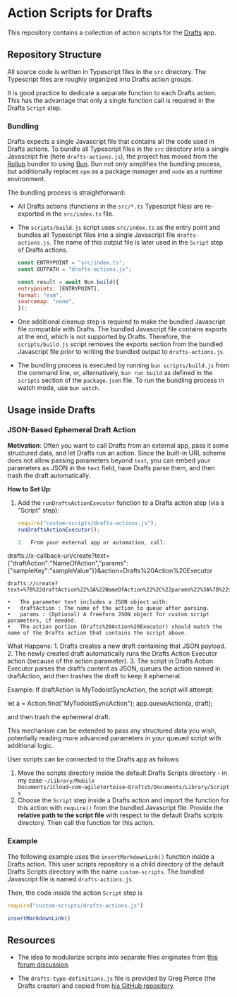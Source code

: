 # Action Scripts for Drafts

This repository contains a collection of action scripts for the [Drafts](https://getdrafts.com/) app.


## Repository Structure

All source code is written in Typescript files in the `src` directory.
The Typescript files are roughly organized into Drafts action groups.

It is good practice to dedicate a separate function to each Drafts action.
This has the advantage that only a single function call is required in the Drafts `Script` step.


### Bundling

Drafts expects a single Javascript file that contains all the code used in Drafts actions.
To bundle all Typescript files in the `src` directory into a single Javascript file (here `drafts-actions.js`), the project has moved from the [Rollup](https://rollupjs.org) bundler to using [Bun](https://bun.sh).
Bun not only simplifies the bundling process, but additionally replaces `npm` as a package manager and `node` as a runtime environment.

The bundling process is straightforward:

- All Drafts actions (functions in the `src/*.ts` Typescript files) are re-exported in the `src/index.ts` file.

- The `scripts/build.js` script uses `src/index.ts` as the entry point and bundles all Typescript files into a single Javascript file `drafts-actions.js`. The name of this output file is later used in the `Script` step of Drafts actions.

    ```js
    const ENTRYPOINT = "src/index.ts";
    const OUTPATH = "drafts-actions.js";

    const result = await Bun.build({
    entrypoints: [ENTRYPOINT],
    format: "esm",
    sourcemap: "none",
    });
    ```

- One additional cleanup step is required to make the bundled Javascript file compatible with Drafts.
The bundled Javascript file contains exports at the end, which is not supported by Drafts.
Therefore, the `scripts/build.js` script removes the exports section from the bundled Javascript file prior to writing the bundled output to `drafts-actions.js`.

- The bundling process is executed by running `bun scripts/build.js` from the command line, or, alternatively, `bun run build` as defined in the `scripts` section of the `package.json` file.
To run the bundling process in watch mode, use `bun watch`.


## Usage inside Drafts

### JSON-Based Ephemeral Draft Action

**Motivation**: Often you want to call Drafts from an external app, pass it some structured data, and let Drafts run an action. Since the built-in URL scheme does not allow passing parameters beyond `text`, you can embed your parameters as JSON in the `text` field, have Drafts parse them, and then trash the draft automatically.

**How to Set Up**:
1. Add the `runDraftsActionExecutor` function to a Drafts action step (via a "Script" step):
	```js
	require("custom-scripts/drafts-actions.js");
	runDraftsActionExecutor();

	2.	From your external app or automation, call:

drafts://x-callback-url/create?text={"draftAction":"NameOfAction","params":{"sampleKey":"sampleValue"}}&action=Drafts%20Action%20Executor

```
drafts://create?text=%7B%22draftAction%22%3A%22NameOfAction%22%2C%22params%22%3A%7B%22sampleKey%22%3A%22sampleValue%22%7D%7D&action=Drafts%20Action%20Executor
```

	•	The parameter text includes a JSON object with:
	•	draftAction : The name of the action to queue after parsing.
	•	params : (Optional) A freeform JSON object for custom script parameters, if needed.
	•	The action portion (Drafts%20Action%20Executor) should match the name of the Drafts action that contains the script above.

What Happens:
	1.	Drafts creates a new draft containing that JSON payload.
	2.	The newly created draft automatically runs the Drafts Action Executor action (because of the action parameter).
	3.	The script in Drafts Action Executor parses the draft’s content as JSON, queues the action named in draftAction, and then trashes the draft to keep it ephemeral.

Example:
If draftAction is MyTodoistSyncAction, the script will attempt:

let a = Action.find("MyTodoistSyncAction");
app.queueAction(a, draft);

and then trash the ephemeral draft.

This mechanism can be extended to pass any structured data you wish, potentially reading more advanced parameters in your queued script with additional logic.

User scripts can be connected to the Drafts app as follows:

1. Move the scripts directory inside the default Drafts Scripts directory - in my case `~/Library/Mobile Documents/iCloud~com~agiletortoise~Drafts5/Documents/Library/Scripts`
1. Choose the `Script` step inside a Drafts action and import the function for this action with `require()` from the bundled Javascript file. Provide the **relative path to the script file** with respect to the default Drafts scripts directory. Then call the function for this action.

### Example

The following example uses the `insertMarkdownLink()` function inside a Drafts action.
This user scripts repository is a child directory of the default Drafts Scripts directory with the name `custom-scripts`.
The bundled Javascript file is named `drafts-actions.js`.

Then, the code inside the action `Script` step is

```javascript
require("custom-scripts/drafts-actions.js")

insertMarkdownLink()
```


## Resources

- The idea to modularize scripts into separate files originates from [this forum discussion](https://forums.getdrafts.com/t/developing-outside-of-drafts).

- The `drafts-type-definitions.js` file is provided by Greg Pierce (the Drafts creator) and copied from [his GitHub repository](https://github.com/agiletortoise/drafts-script-reference/blob/main/docs/drafts-definitions.js).
